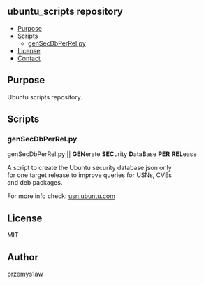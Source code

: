 ## ubuntu_scripts repository

- [Purpose](#purpose)
- [Scripts](#scripts)
  - [genSecDbPerRel.py](#gensecdbperrelpy)
- [License](#license)
- [Contact](#contact)

## Purpose

Ubuntu scripts repository. 

## Scripts

### genSecDbPerRel.py

genSecDbPerRel.py || **GEN**erate **SEC**urity **D**ata**B**ase **PER** **REL**ease  

A script to create the Ubuntu security database json only  
for one target release to improve queries for USNs, CVEs  
and deb packages.  
  
For more info check: [usn.ubuntu.com](]https://usn.ubuntu.com)  
  
## License
  
MIT
  
## Author
  
przemys1aw